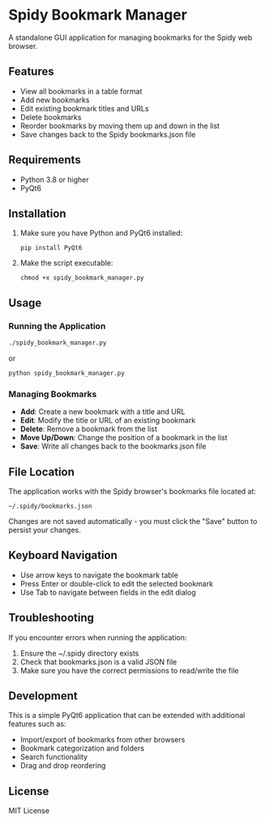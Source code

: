 # Spidy Bookmark Manager

A standalone GUI application for managing bookmarks for the Spidy web browser.

## Features

- View all bookmarks in a table format
- Add new bookmarks
- Edit existing bookmark titles and URLs
- Delete bookmarks
- Reorder bookmarks by moving them up and down in the list
- Save changes back to the Spidy bookmarks.json file

## Requirements

- Python 3.8 or higher
- PyQt6

## Installation

1. Make sure you have Python and PyQt6 installed:
   ```
   pip install PyQt6
   ```

2. Make the script executable:
   ```
   chmod +x spidy_bookmark_manager.py
   ```

## Usage

### Running the Application

```bash
./spidy_bookmark_manager.py
```

or

```bash
python spidy_bookmark_manager.py
```

### Managing Bookmarks

- **Add**: Create a new bookmark with a title and URL
- **Edit**: Modify the title or URL of an existing bookmark
- **Delete**: Remove a bookmark from the list
- **Move Up/Down**: Change the position of a bookmark in the list
- **Save**: Write all changes back to the bookmarks.json file

## File Location

The application works with the Spidy browser's bookmarks file located at:
```
~/.spidy/bookmarks.json
```

Changes are not saved automatically - you must click the "Save" button to persist your changes.

## Keyboard Navigation

- Use arrow keys to navigate the bookmark table
- Press Enter or double-click to edit the selected bookmark
- Use Tab to navigate between fields in the edit dialog

## Troubleshooting

If you encounter errors when running the application:

1. Ensure the ~/.spidy directory exists
2. Check that bookmarks.json is a valid JSON file
3. Make sure you have the correct permissions to read/write the file

## Development

This is a simple PyQt6 application that can be extended with additional features such as:

- Import/export of bookmarks from other browsers
- Bookmark categorization and folders
- Search functionality
- Drag and drop reordering

## License

MIT License
